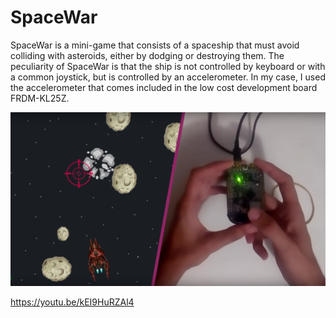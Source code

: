 # SpaceWar
SpaceWar is a mini-game that consists of a spaceship that must avoid colliding with asteroids, either by dodging or destroying them. The peculiarity of SpaceWar is that the ship is not controlled by keyboard or with a common joystick, but is controlled by an accelerometer. In my case, I used the accelerometer that comes included in the low cost development board FRDM-KL25Z.

![Screenshot](https://raw.githubusercontent.com/Jorgeortiz97/SpaceWar/master/res/sw_screenshot.png)

https://youtu.be/kEI9HuRZAl4

